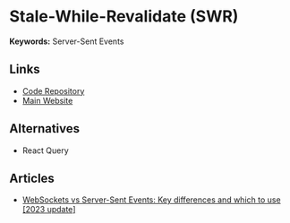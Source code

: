 # Stale-While-Revalidate (SWR)

<!--
https://blog.logrocket.com/handling-data-fetching-next-js-useswr/#:~:text=SWR%2C%20which%20stands%20for%20Stale,stale%20data%20from%20the%20cache.
-->

**Keywords:** Server-Sent Events

## Links

- [Code Repository](https://github.com/vercel/swr)
- [Main Website](https://swr.vercel.app)

## Alternatives

- React Query

<!-- ##

```tsx
import useSWR from 'swr'

const fetcher = (url: string) => fetch(url).then(response => response.json())

const { data: items, error } = useSWR('/api/items', fetcher)
``` -->

## Articles

- [WebSockets vs Server-Sent Events: Key differences and which to use [2023 update]](https://ably.com/blog/websockets-vs-sse)
